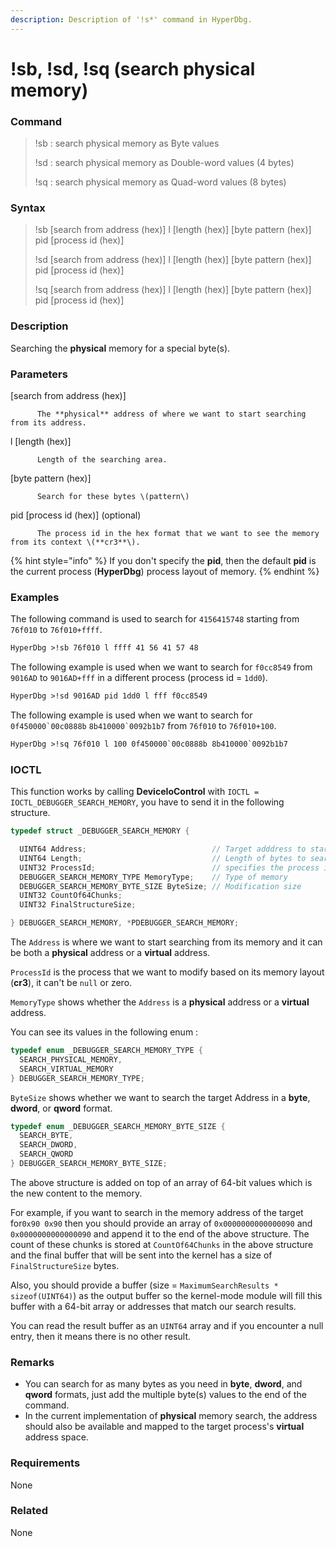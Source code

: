 ```yaml
---
description: Description of '!s*' command in HyperDbg.
---
```


# !sb, !sd, !sq \(search physical memory\)

### Command

> !sb : search physical memory as Byte values
>
> !sd : search physical memory as Double-word values \(4 bytes\)
>
> !sq : search physical memory as Quad-word values \(8 bytes\)

### Syntax

> !sb \[search from address \(hex\)\] l \[length \(hex\)\] \[byte pattern \(hex\)\] pid \[process id \(hex\)\]
>
> !sd \[search from address \(hex\)\] l \[length \(hex\)\] \[byte pattern \(hex\)\] pid \[process id \(hex\)\]
>
> !sq \[search from address \(hex\)\] l \[length \(hex\)\] \[byte pattern \(hex\)\] pid \[process id \(hex\)\]

### Description

Searching the **physical** memory for a special byte\(s\).

### Parameters

\[search from address \(hex\)\]

          The **physical** address of where we want to start searching from its address.

l \[length \(hex\)\]

          Length of the searching area.

\[byte pattern \(hex\)\]

          Search for these bytes \(pattern\)

pid \[process id \(hex\)\]  \(optional\)

          The process id in the hex format that we want to see the memory from its context \(**cr3**\).

{% hint style="info" %}
If you don't specify the **pid**, then the default **pid** is the current process \(**HyperDbg**\) process layout of memory.
{% endhint %}

### Examples

The following command is used to search for `4156415748` starting from `76f010` to `76f010+ffff`.

```diff
HyperDbg >!sb 76f010 l ffff 41 56 41 57 48 
```

The following example is used when we want to search for `f0cc8549` from `9016AD` to `9016AD+fff` in a different process \(process id = `1dd0`\).

```diff
HyperDbg >!sd 9016AD pid 1dd0 l fff f0cc8549 
```

The following example is used when we want to search for ``0f450000`00c0888b`` ``8b410000`0092b1b7`` from `76f010` to `76f010+100`.

```diff
HyperDbg >!sq 76f010 l 100 0f450000`00c0888b 8b410000`0092b1b7
```

### IOCTL

This function works by calling **DeviceIoControl** with `IOCTL = IOCTL_DEBUGGER_SEARCH_MEMORY`, you have to send it in the following structure.

```c
typedef struct _DEBUGGER_SEARCH_MEMORY {

  UINT64 Address;                            // Target adddress to start searching
  UINT64 Length;                             // Length of bytes to search
  UINT32 ProcessId;                          // specifies the process id
  DEBUGGER_SEARCH_MEMORY_TYPE MemoryType;    // Type of memory
  DEBUGGER_SEARCH_MEMORY_BYTE_SIZE ByteSize; // Modification size
  UINT32 CountOf64Chunks;
  UINT32 FinalStructureSize;

} DEBUGGER_SEARCH_MEMORY, *PDEBUGGER_SEARCH_MEMORY;
```

 The `Address` is where we want to start searching from its memory and it can be both a **physical** address or a **virtual** address.

`ProcessId` is the process that we want to modify based on its memory layout \(**cr3**\), it can't be `null` or zero.

`MemoryType` shows whether the `Address` is a **physical** address or a **virtual** address.

You can see its values in the following enum :

```c
typedef enum _DEBUGGER_SEARCH_MEMORY_TYPE {
  SEARCH_PHYSICAL_MEMORY,
  SEARCH_VIRTUAL_MEMORY
} DEBUGGER_SEARCH_MEMORY_TYPE;
```

`ByteSize` shows whether we want to search the target Address in a **byte**, **dword**, or **qword** format. 

```c
typedef enum _DEBUGGER_SEARCH_MEMORY_BYTE_SIZE {
  SEARCH_BYTE,
  SEARCH_DWORD,
  SEARCH_QWORD
} DEBUGGER_SEARCH_MEMORY_BYTE_SIZE;
```

The above structure is added on top of an array of 64-bit values which is the new content to the memory. 

For example, if you want to search in the memory address of  the target for`0x90 0x90` then you should provide an array of `0x0000000000000090` and `0x0000000000000090` and append it to the end of the above structure. The count of these chunks is stored at `CountOf64Chunks` in the above structure and the final buffer that will be sent into the kernel has a size of `FinalStructureSize` bytes. 

Also, you should provide a buffer \(size = `MaximumSearchResults * sizeof(UINT64)`\) as the output buffer so the kernel-mode module will fill this buffer with a 64-bit array or addresses that match our search results.

You can read the result buffer as an `UINT64` array and if you encounter a null entry, then it means there is no other result.

### **Remarks**

* You can search for as many bytes as you need in **byte**, **dword**, and **qword** formats, just add the multiple byte\(s\) values to the end of the command. 
* In the current implementation of **physical** memory search, the address should also be available and mapped to the target process's **virtual** address space.

### Requirements

None

### Related

None


